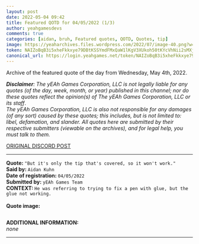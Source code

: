 ```yaml
---
layout: post
date: 2022-05-04 09:42
title: Featured QOTD for 04/05/2022 (1/3)
author: yeahgamesdevs
comments: true
categories: [aidan, bruh, Featured quotes, QOTD, Quotes, tip]
image: https://yeaharchives.files.wordpress.com/2022/07/image-40.png?w=509
token: NAIZoBqB3i5xheFkkxye79DBtKSSYmdFMxQaW1lKgV3XUkoh50tKYcVhNii2sMXjFQ4c33TZ06E6YOBrNU9EepLRhr7urOUcNzLXzYRmzc1QwSr1bXQBLYlmSNE865zQUuTX9eYIXQpt
canonical_url: https://login.yeahgames.net/token/NAIZoBqB3i5xheFkkxye79DBtKSSYmdFMxQaW1lKgV3XUkoh50tKYcVhNii2sMXjFQ4c33TZ06E6YOBrNU9EepLRhr7urOUcNzLXzYRmzc1QwSr1bXQBLYlmSNE865zQUuTX9eYIXQpt
---
```

<!-- wp:paragraph -->
<p>Archive of the featured quote of the day from Wednesday, May 4th, 2022. </p>
<!-- /wp:paragraph -->

<!-- wp:paragraph -->
<p><em><strong>Disclaimer</strong>: The yEAh Games Corporation, LLC is not legally liable for any quotes (of the day, week, month, or year) published in this channel; nor do these quotes reflect the opinion(s) of The yEAh Games Corporation, LLC or its staff</em>.<br><em>The yEAh Games Corporation, LLC is also not responsible for any damages (of any sort) caused by these quotes; this includes, but is not limited to: libel, defamation, and slander. All quotes here are submitted by their respective submitters (viewable on the archives), and for legal help, you must talk to them.</em><br><a href="https://cdn.discordapp.com/attachments/958100064079839303/964566123628609628/unknown.png"></a></p>
<!-- /wp:paragraph -->

<!-- wp:buttons {"layout":{"type":"flex","justifyContent":"left"}} -->
<div class="wp-block-buttons"><!-- wp:button {"textColor":"vivid-cyan-blue","align":"center","style":{"border":{"radius":"18px"}},"className":"is-style-fill"} -->
<div class="wp-block-button aligncenter is-style-fill"><a class="wp-block-button__link has-vivid-cyan-blue-color has-text-color wp-element-button" href="https://discord.com/channels/887052880782176266/958100064079839303/971554811168325652" style="border-radius:18px;">ORIGINAL DISCORD POST</a></div>
<!-- /wp:button --></div>
<!-- /wp:buttons -->

<!-- wp:separator {"align":"center","className":"is-style-wide"} -->
<hr class="wp-block-separator aligncenter has-alpha-channel-opacity is-style-wide" />
<!-- /wp:separator -->

<!-- wp:paragraph -->
<p><strong>Quote: </strong><code>"But it's only the tip that's covered, so it won't work."</code><br><strong>Said by: </strong><code>Aidan Kuhn</code><br><strong>Date of registration: </strong><code>04/05/2022</code> <br><strong>Submitted by: </strong><code>yEAh Games Team</code><br><strong>CONTEXT: </strong><code>He was referring to trying to fix a pen with glue, but the glue not working.<br></code><br><strong>Quote image:</strong></p>
<!-- /wp:paragraph -->

<!-- wp:image {"id":849,"sizeSlug":"large","linkDestination":"none"} -->
<figure class="wp-block-image size-large"><img src="https://yeaharchives.files.wordpress.com/2022/07/image-40.png?w=509" alt="" class="wp-image-849" /></figure>
<!-- /wp:image -->

<!-- wp:paragraph -->
<p><strong>ADDITIONAL INFORMATION:</strong><br><em>none</em></p>
<!-- /wp:paragraph -->

<!-- wp:separator {"className":"is-style-wide"} -->
<hr class="wp-block-separator has-alpha-channel-opacity is-style-wide" />
<!-- /wp:separator -->

